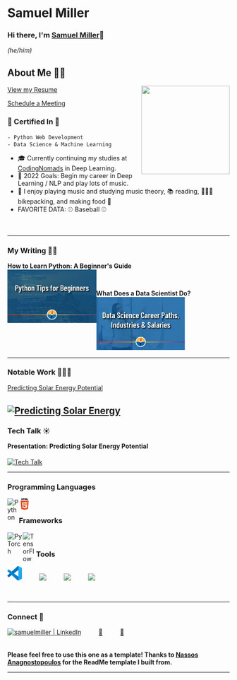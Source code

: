 # Samuel Miller

### Hi there, I'm  [Samuel Miller](https://www.linkedin.com/in/samuelmillerwriting/)👋
*(he/him)*
<br />

## About Me 👨‍🎓 ## 
<p><img align="right" src="https://i.pinimg.com/originals/e4/26/70/e426702edf874b181aced1e2fa5c6cde.gif" width="200" height="200" /></p>

[View my Resume](https://github.com/SamuelMiller413/Resume/blob/main/Samuel_Miller_Resume_Git.pdf)


[Schedule a Meeting](https://calendly.com/samuelmiller/meet-greet)
<br />

### 📜 Certified In 📜 
    - Python Web Development
    - Data Science & Machine Learning
    
- 🎓 Currently continuing my studies at [CodingNomads](https://codingnomads.co/) in Deep Learning.
- 🥅 2022 Goals: Begin my career in Deep Learning / NLP and play lots of music.
- 🎹 I enjoy playing music and studying music theory, 📚 reading, 🚵🏽‍♂️ bikepacking, and making food 🥘
- FAVORITE DATA:  ⚾ Baseball ⚾
<br />

---

### My Writing ✍🏼


**How to Learn Python: A Beginner's Guide**  
[<img align="left" src="https://github.com/SamuelMiller413/SamuelMiller/blob/main/Images/article_thumbnail.png" alt="Python For Beginners" width="40%" />][cn_article1]


<br />


**What Does a Data Scientist Do?**
[<img float="left" src="https://github.com/SamuelMiller413/SamuelMiller/blob/main/Images/article_thumbnail2.png" alt="What Does a Data Scientist Do?" width="40%" />][cn_article2]
<br />

---

### Notable Work 🧑🏼‍💻

[Predicting Solar Energy Potential][predicting_solar]

[<img align="center" src="https://github.com/SamuelMiller413/SamuelMiller413/blob/main/Images/solar_front_pic.jpeg" alt="Predicting Solar Energy" width="40%" />][predicting_solar]
<br />
---

### Tech Talk ☀️

**Presentation: Predicting Solar Energy Potential**
<br />
<br />
[<img align= "center" alt="Tech Talk" src="https://img.youtube.com/vi/aFapydKwPcM/0.jpg" alt="TechTalk" width="40%" />][techtalk]
<br />

---

### Programming Languages <!-- 💻 -->

<img align="left" alt="Python" width="26px" src="https://upload.wikimedia.org/wikipedia/commons/c/c3/Python-logo-notext.svg" />
&nbsp;&nbsp;&nbsp;&nbsp;&nbsp;&nbsp;&nbsp;&nbsp;
<img align="left" alt="HTML5" width="26px" src="https://raw.githubusercontent.com/github/explore/80688e429a7d4ef2fca1e82350fe8e3517d3494d/topics/html/html.png" />
<br />

### Frameworks <!-- 🖼 -->

<img align="left" alt="PyTorch" width="35px" src="https://upload.wikimedia.org/wikipedia/commons/1/10/PyTorch_logo_icon.svg" />
&nbsp;&nbsp;&nbsp;&nbsp;&nbsp;&nbsp;&nbsp;&nbsp;
<img align="left" alt="TensorFlow" width="30px" src="https://upload.wikimedia.org/wikipedia/commons/2/2d/Tensorflow_logo.svg" />
<br />

### Tools <!-- 🛠️ -->

<p float="left">
  <img src="https://raw.githubusercontent.com/github/explore/80688e429a7d4ef2fca1e82350fe8e3517d3494d/topics/visual-studio-code/visual-studio-code.png" width="33" />
  &nbsp;&nbsp;&nbsp;&nbsp;&nbsp;&nbsp;&nbsp;&nbsp;
  <img src="https://upload.wikimedia.org/wikipedia/commons/9/91/Octicons-mark-github.svg" width="33" />
  &nbsp;&nbsp;&nbsp;&nbsp;&nbsp;&nbsp;&nbsp;&nbsp;
  <img src="https://miro.medium.com/max/518/1*FogMIj4gYwp3fTHLZuwavQ.png" width="33" /> 
  &nbsp;&nbsp;&nbsp;&nbsp;&nbsp;&nbsp;&nbsp;&nbsp;
  <img src="https://img.favpng.com/13/13/20/scikit-learn-python-scikit-image-logo-brand-png-favpng-DiDpZ1ewwNabVHftX6ieU1Wx4.jpg" width="33" /> 
</p>
<br />

---

### Connect 🔗

[<img float="left" alt="samuelmiller | LinkedIn" width="22px" src="https://upload.wikimedia.org/wikipedia/commons/c/ca/LinkedIn_logo_initials.png" />][linkedin]
&nbsp;&nbsp;&nbsp;&nbsp;&nbsp;&nbsp;&nbsp;&nbsp;
[🤗](https://huggingface.co/SamuelMiller)
&nbsp;&nbsp;&nbsp;&nbsp;&nbsp;&nbsp;&nbsp;&nbsp;
[📅](https://calendly.com/samuelmiller/zoom-chat)
<br />
<br />
<br />
**Please feel free to use this one as a template! Thanks to [Nassos Anagnostopoulos](https://github.com/nassosanagn) for the ReadMe template I built from.** 

---

<!-- <p float="left">
  <img src="https://github-readme-stats.vercel.app/api/top-langs/?username=SamuelMiller413&layout=compact&theme=tokyonight" width="350" height="190"/> 
  <img src="https://github-readme-stats.vercel.app/api?username=SamuelMiller413&count_private=true&show_icons=true&theme=dark" width="480" />
</p>
 -->


[cn_article1]: https://codingnomads.co/blog/how-to-learn-python-the-beginners-guide/
[cn_article2]: https://codingnomads.co/blog/what-does-a-data-scientist-do/#salary-for-a-data-scientist
[predicting_solar]: https://github.com/SamuelMiller413/Predicting-Solar-Energy/blob/main/README.md
[linkedin]: https://www.linkedin.com/in/samuelmillerwriting/
[huggingface]: https://huggingface.co/SamuelMiller
[techtalk]: https://www.youtube.com/watch?v=aFapydKwPcM&feature=youtu.be
[resume]: https://github.com/SamuelMiller413/Resume/blob/main/Samuel_Miller_Resume_Git.pdf
